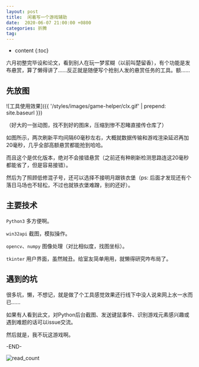 ```yaml
---
layout: post
title:  闲着写一个游戏辅助
date:  2020-06-07 21:00:00 +0800
categories: 折腾
tag: 
---
```


* content
{:toc}


六月初整完毕设和论文，看到别人在玩一梦浆糊（以前叫楚留香），有个功能是发布悬赏，算了懒得讲了......反正就是随便写个抢别人发的悬赏任务的工具。额......

## 先放图

![工具使用效果]({{ '/styles/images/game-helper/clx.gif' | prepend: site.baseurl  }})

（好大的一张动图，找不到好的图床，压缩到惨不忍睹直接传仓库了）

如图所示，两次刷新平均间隔60毫秒左右，大概就数据传输和游戏渲染延迟再加20毫秒，几乎全部高额悬赏都能抢到哈哈。

而且这个是优化版本，绝对不会接错悬赏（之前还有种刷新检测思路连这20毫秒都能省了，但是容易接错）。

然后为了照顾低修混子号，还可以选择不接明月跟铁衣堡（ps: 后面才发现还有个落日马场也不轻松，不过也就铁衣堡难蹭，别的还好）。



## 主要技术

`Python3` 多方便啊。

`win32api` 截图，模拟操作。

`opencv`、`numpy` 图像处理（对比相似度，找图坐标）。

`tkinter` 用户界面，虽然贼丑。给室友简单用用，就懒得研究咋布局了。



## 遇到的坑

很多坑，懒，不想记，就是做了个工具感觉效果还行线下中没人说来网上水一水而已......

如果有人看到此文，对Python后台截图、发送键鼠事件、识别游戏元素感兴趣或遇到难题的话可以issue交流。

然后就是，我不玩这游戏啊。



-END-

![read_count](https://visitor-badge.glitch.me/badge?page_id=iola1999.blog.game-helper)
